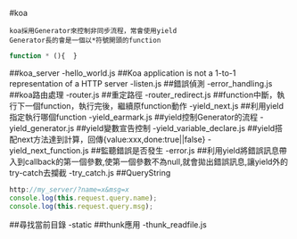 #koa
```
koa採用Generator來控制非同步流程，常會使用yield
Generator長的會是一個以*符號開頭的function
```
```javascript
function * (){  }
```
##koa_server
-hello_world.js
##Koa application is not a 1-to-1 representation of a HTTP server
-listen.js
##錯誤偵測
-error_handling.js
##koa路由處理
-router.js
##重定路徑
-router_redirect.js
##function中斷，執行下一個function，執行完後，繼續原function動作
-yield_next.js
##利用yield指定執行哪個function
-yield_earmark.js
##yield控制Generator的流程
-yield_generator.js
##yield變數宣告控制
-yield_variable_declare.js
##yield搭配next方法達到計算，回傳{value:xxx,done:true||false}
-yield_next_function.js
##監聽錯誤是否發生
-error.js
##利用yield將錯誤訊息帶入到callback的第一個參數,使第一個參數不為null,就會拋出錯誤訊息,讓yield外的try-catch去攔截
-try_catch.js
##QueryString
```javascript
http://my_server/?name=x&msg=x
console.log(this.request.query.name);
console.log(this.request.query.msg);
```
##尋找當前目錄
-static
##thunk應用
-thunk_readfile.js
